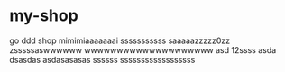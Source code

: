 # my-shop
go ddd shop
mimimiaaaaaaai
sssssssssss
saaaaazzzzz0zz
zsssssaswwwwww
wwwwwwwwwwwwwwwwwwww
asd
12ssss
asda
dsasdas
asdasasasas
ssssss
ssssssssssssssssss

